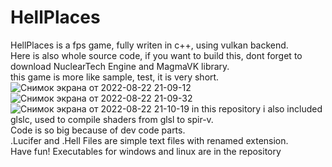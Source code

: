 # HellPlaces
HellPlaces is a fps game, fully writen in c++, using vulkan backend.  
Here is also whole source code, if you want to build this, dont forget to download NuclearTech Engine and MagmaVK library.  
this game is more like sample, test, it is very short.  
![Снимок экрана от 2022-08-22 21-09-12](https://user-images.githubusercontent.com/48290199/185989872-847ec65a-6b41-4891-a298-8f8b0574ab5c.png)
![Снимок экрана от 2022-08-22 21-09-32](https://user-images.githubusercontent.com/48290199/185989879-ced432af-458c-417b-8308-33b2872935b9.png)
![Снимок экрана от 2022-08-22 21-10-19](https://user-images.githubusercontent.com/48290199/185989892-53062a1c-1d32-4535-bbdd-366d6b321e18.png)
in this repository i also included glslc, used to compile shaders from glsl to spir-v.  
Code is so big because of dev code parts.  
.Lucifer and .Hell Files are simple text files with renamed extension.  
Have fun!
Executables for windows and linux are in the repository

